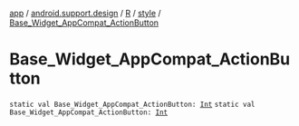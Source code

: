 [app](../../../index.md) / [android.support.design](../../index.md) / [R](../index.md) / [style](index.md) / [Base_Widget_AppCompat_ActionButton](./-base_-widget_-app-compat_-action-button.md)

# Base_Widget_AppCompat_ActionButton

`static val Base_Widget_AppCompat_ActionButton: `[`Int`](https://kotlinlang.org/api/latest/jvm/stdlib/kotlin/-int/index.html)
`static val Base_Widget_AppCompat_ActionButton: `[`Int`](https://kotlinlang.org/api/latest/jvm/stdlib/kotlin/-int/index.html)